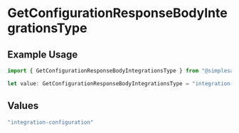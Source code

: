 # GetConfigurationResponseBodyIntegrationsType

## Example Usage

```typescript
import { GetConfigurationResponseBodyIntegrationsType } from "@simplesagar/vercel/models/getconfigurationop.js";

let value: GetConfigurationResponseBodyIntegrationsType = "integration-configuration";
```

## Values

```typescript
"integration-configuration"
```